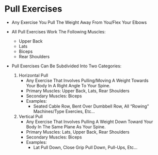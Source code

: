 # Pull Exercises
- Any Exercise You Pull The Weight Away From You/Flex Your Elbows
- All Pull Exercises Work The Following Muscles:
	- Upper Back
	- Lats
	- Biceps
	- Rear Shoulders

- Pull Exercises Can Be Subdivided Into Two Categories:
	1. Horizontal Pull
		- Any Exercise That Involves Pulling/Moving A Weight Towards Your Body In A Right Angle To Your Spine.
		- Primary Muscles: Upper Back, Lats, Rear Shoulders
		- Secondary Muscles: Biceps
		- Examples:
			- Seated Cable Row, Bent Over Dumbbell Row, All “Rowing” Machines/Type Exercies, Etc...
	2. Vertical Pull
		- Any Exercise That Involves Pulling A Weight Down Toward Your Body In The Same Plane As Your Spine.
		- Primary Muscles: Lats, Upper Back, Rear Shoulders
		- Secondary Muscles: Biceps
		- Examples: 
			- Lat Pull Down, Close Grip Pull Down, Pull-Ups, Etc...
